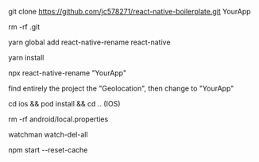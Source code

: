 git clone https://github.com/jc578271/react-native-boilerplate.git YourApp

rm -rf .git

yarn global add react-native-rename react-native

yarn install

npx react-native-rename "YourApp"

find entirely the project the "Geolocation", then change to "YourApp"

cd ios && pod install && cd .. (IOS)

rm -rf android/local.properties
  
watchman watch-del-all
  
npm start --reset-cache
